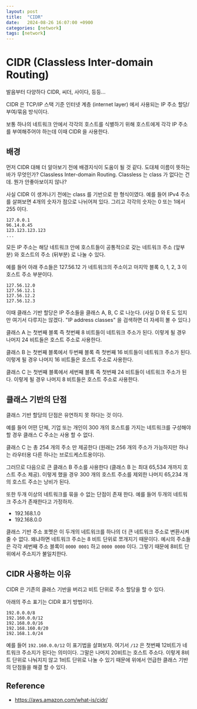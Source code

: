 ```yaml
---
layout: post
title:  "CIDR"
date:   2024-08-26 16:07:00 +0900
categories: [network]
tags: [network]
---
```

# CIDR (Classless Inter-domain Routing)
발음부터 다양하다 CIDR, 씨더, 사이다, 등등...

CIDR 은 TCP/IP 스택 기준 인터넷 계층 (internet layer) 에서 사용되는 IP 주소 할당/부여/묶음 방식이다.

보통 하나의 네트워크 안에서 각각의 호스트를 식별하기 위해 호스트에게 각각 IP 주소를 부여해주어야 하는데 이때 CIDR 을 사용한다.

## 배경
먼저 CIDR 대해 더 알아보기 전에 배경지식이 도움이 될 것 같다.
도대체 이름이 뜻하는 바가 무엇인가? Classless Inter-domain Routing. Classless 는 class 가 없다는 건데. 뭔가 안좋아보이지 않나?

사실 CIDR 이 생겨나기 전에는 class 를 기반으로 한 형식이였다. 예를 들어 IPv4 주소를 살펴보면 4개의 숫자가 점으로 나뉘어져 있다. 
그리고 각각의 숫자는 0 또는 1에서 255 이다.

```
127.0.0.1
96.14.0.45
123.123.123.123
...
```

모든 IP 주소는 해당 네트워크 안에 호스트들이 공통적으로 갖는 네트워크 주소 (앞부분) 와 호스트의 주소 (뒤부분) 로 나눌 수 있다.

예를 들어 아래 주소들은 127.56.12 가 네트워크의 주소이고 마지막 블록 0, 1, 2, 3 이 호스트 주소 부분이다.
```
127.56.12.0
127.56.12.1
127.56.12.2
127.56.12.3
```

이때 클래스 기반 할당은 IP 주소들을 클래스 A, B, C 로 나눈다. (사실 D 와 E 도 있지만 여기서 다루지는 않겠다. "IP address classes" 을 검색하면 더 자세히 볼 수 있다.)

클래스 A 는 첫번째 블록 즉 첫번째 8 비트들이 네트워크 주소가 된다. 이렇게 될 경우 나머지 24 비트들은 호스트 주소로 사용한다.

클래스 B 는 첫번째 블록에서 두번째 블록 즉 첫번째 16 비트들이 네트워크 주소가 된다. 이렇게 될 경우 나머지 16 비트들은 호스트 주소로 사용한다.

클래스 C 는 첫번째 블록에서 세번째 블록 즉 첫번째 24 비트들이 네트워크 주소가 된다. 이렇게 될 경우 나머지 8 비트들은 호스트 주소로 사용한다.

## 클래스 기반의 단점
클래스 기반 할당의 단점은 유연하지 못 하다는 것 이다.

예를 들어 어떤 단체, 기업 또는 개인이 300 개의 호스트를 가지는 네트워크를 구성해야 할 경우 클래스 C 주소는 사용 할 수 없다.

클래스 C 는 총 254 개의 주소 만 제공한다 (원래는 256 개의 주소가 가능하지만 하나는 라우터용 다른 하나는 브로드케스트용이다). 

그러므로 다음으로 큰 클래스 B 주소를 사용한다 (클래스 B 는 최대 65,534 개까지 호스트 주소 제공).
이렇게 했을 경우 300 개의 호스트 주소를 제외한 나머지 65,234 개의 호스트 주소는 낭비가 된다.

또한 두개 이상의 네트워크를 묶을 수 없는 단점이 존재 한다. 예를 들어 두개의 네트워크 주소가 존재한다고 가정하자.
* 192.168.1.0
* 192.168.0.0

클래스 기반 주소 포멧은 이 두개의 네트워크를 하나의 더 큰 네트워크 주소로 변환시켜 줄 수 없다. 왜냐하면 네트워크 주소는 8 비트 단위로 쪼개지기 때문이다. 예시의 주소들은 각각 세번째 주소 블록이 `0000 0001` 하고 `0000 0000` 이다. 그렇기 때문에 8비트 단위에서 주소지가 불일치한다.

## CIDR 사용하는 이유
CIDR 은 기존의 클래스 기반을 버리고 비트 단위로 주소 할당을 할 수 있다. 

아래의 주소 표기는 CIDR 표기 방법이다.

```
192.0.0.0/8
192.160.0.0/12
192.168.0.0/16
192.168.160.0/20
192.168.1.0/24
```

예를 들어 `192.160.0.0/12` 이 표기법을 살펴보자. 여기서 `/12` 은 첫번째 12비트가 네트워크 주소지가 된다는 의미이다. 그말은 나머지 20비트는 호스트 주소다. 이렇게 8비트 단위로 나눠지지 않고 1비트 단위로 나눌 수 있기 때문에 위에서 언급한 클래스 기반의 단점들을 해결 할 수 있다.

## Reference
* https://aws.amazon.com/what-is/cidr/


